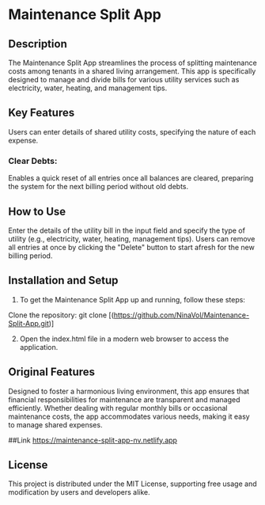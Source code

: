# Maintenance Split App

## Description

The Maintenance Split App streamlines the process of splitting maintenance costs among tenants in a shared living arrangement. This app is specifically designed to manage and divide bills for various utility services such as electricity, water, heating, and management tips.

## Key Features
Users can enter details of shared utility costs, specifying the nature of each expense.
### Clear Debts: 
Enables a quick reset of all entries once all balances are cleared, preparing the system for the next billing period without old debts.

## How to Use
Enter the details of the utility bill in the input field and specify the type of utility (e.g., electricity, water, heating, management tips). Users can remove all entries at once by clicking the "Delete" button to start afresh for the new billing period.

## Installation and Setup

1. To get the Maintenance Split App up and running, follow these steps:

Clone the repository: git clone [(https://github.com/NinaVol/Maintenance-Split-App.git)]

2. Open the index.html file in a modern web browser to access the application.

## Original Features

Designed to foster a harmonious living environment, this app ensures that financial responsibilities for maintenance are transparent and managed efficiently. Whether dealing with regular monthly bills or occasional maintenance costs, the app accommodates various needs, making it easy to manage shared expenses.

##Link
https://maintenance-split-app-nv.netlify.app

## License

This project is distributed under the MIT License, supporting free usage and modification by users and developers alike.

